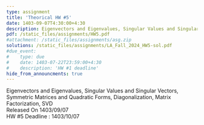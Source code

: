 ```yaml
---
type: assignment
title: 'Theorical HW #5'
date: 1403-09-07T4:30:00+4:30
description: Eigenvectors and Eigenvalues, Singular Values and Singular Vectors, Symmetric Matrices and Quadratic Forms, Diagonalization, Matrix Factorization, SVD
pdf: /static_files/assignments/HW5.pdf
#attachment: /static_files/assignments/asg.zip
solutions: /static_files/assignments/LA_Fall_2024_HW5-sol.pdf
#due_event: 
#    type: due
#    date: 1403-07-22T23:59:00+4:30
#    description: 'HW #1 deadline'
hide_from_announcments: true
---
```

Eigenvectors and Eigenvalues, Singular Values and Singular Vectors, Symmetric Matrices and Quadratic Forms, Diagonalization, Matrix Factorization, SVD<br>
Released On 1403/09/07<br>
HW #5 Deadline : 1403/10/07

